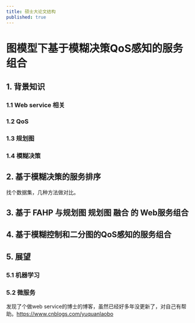 ```yaml
---
title: 硕士大论文结构
published: true
---
```


# 图模型下基于模糊决策QoS感知的服务组合

## 1. 背景知识

### 1.1 Web service 相关

### 1.2 QoS

### 1.3 规划图

### 1.4 模糊决策

## 2. 基于模糊决策的服务排序

找个数据集，几种方法做对比。

## 3. 基于 FAHP 与规划图 规划图 融合 的 Web服务组合

## 4. 基于模糊控制和二分图的QoS感知的服务组合

## 5. 展望

### 5.1 机器学习

### 5.2 微服务

发现了个做web service的博士的博客，虽然已经好多年没更新了，对自己有帮助。https://www.cnblogs.com/yuquanlaobo
